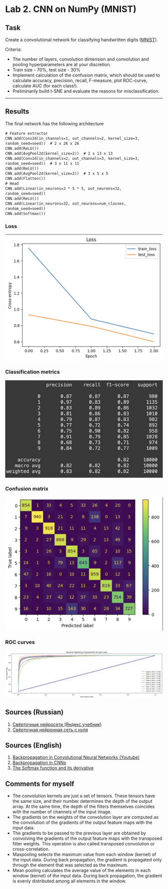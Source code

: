 # Lab 2. CNN on NumPy (MNIST)

## Task
Create a convolutional network for classifying handwritten digits ([MNIST](http://yann.lecun.com/exdb/mnist)).

Criteria:
* The number of layers, convolution dimension and convolution and pooling hyperparameters are at your discretion.
* Train size - 70%, test size - 30%
* Implement calculation of the confusion matrix, which should be used to calculate accuracy, precision, recall, F-measure, plot ROC-curve, calculate AUC (for each class!). 
* Preliminarily build t-SNE and evaluate the reasons for misclassification.

---
## Results 

The final network has the following architecture
```jupyter
# Feature extractor
CNN.add(Conv2d(in_channels=1, out_channels=2, kernel_size=3, random_seed=seed))  # 2 x 26 x 26
CNN.add(ReLU())
CNN.add(AvgPool2d(kernel_size=2))  # 2 x 13 x 13
CNN.add(Conv2d(in_channels=2, out_channels=3, kernel_size=3, random_seed=seed))  # 3 x 11 x 11
CNN.add(ReLU())
CNN.add(AvgPool2d(kernel_size=2))  # 3 x 5 x 5
CNN.add(Flatten())
# Head
CNN.add(Linear(in_neurons=3 * 5 * 5, out_neurons=32, random_seed=seed))
CNN.add(ReLU())
CNN.add(Linear(in_neurons=32, out_neurons=num_classes, random_seed=seed))
CNN.add(Softmax())
```
### Loss
![train_test_loss.png](img%2Ftrain_test_loss.png)

### Classification metrics
![classification_report.png](img%2Fclassification_report.png)

### Confusion matrix
![confusion_matrix.png](img%2Fconfusion_matrix.png)

### ROC curves
![roc_curves.png](img%2Froc_curves.png)

## Sources (Russian)
1. [Свёрточные нейросети (Яндекс учебник)](https://education.yandex.ru/handbook/ml/article/svyortochnye-nejroseti)
2. [Свёрточная нейронная сеть с нуля ](https://programforyou.ru/poleznoe/convolutional-network-from-scratch-part-zero-introduction)
## Sources (English)
1. [Backpropagation in Convolutional Neural Networks (Youtube)](https://www.youtube.com/watch?v=z9hJzduHToc&list=WL&index=7&t=4s)
2. [Backpropagation in CNNs](https://youtu.be/pUCCd2-17vI)
3. [The Softmax function and its derivative](https://eli.thegreenplace.net/2016/the-softmax-function-and-its-derivative/)

## Comments for myself
* The convolution kernels are just a set of tensors. These tensors have the same size, and their number determines the depth of the output array. At the same time, the depth of the filters themselves coincides with the number of channels of the input image.
* The gradients on the weights of the convolution layer are computed as the convolution of the gradients of the output feature maps with the input data.
* The gradients to be passed to the previous layer are obtained by convolving the gradients of the output feature maps with the transposed filter weights. This operation is also called transposed convolution or cross-correlation.
* Maxpooling selects the maximum value from each window (kernel) of the input data. During back propagation, the gradient is propagated only through the element that was selected as the maximum.
* Mean pooling calculates the average value of the elements in each window (kernel) of the input data. During back propagation, the gradient is evenly distributed among all elements in the window.
